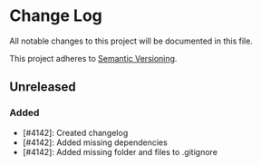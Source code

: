 # Change Log
All notable changes to this project will be documented in this file.

This project adheres to [Semantic Versioning](http://semver.org/).

## Unreleased

### Added

- [#4142]: Created changelog
- [#4142]: Added missing dependencies
- [#4142]: Added missing folder and files to .gitignore
